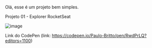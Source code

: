 Olá, esse é um projeto bem simples.

Projeto 01 - Explorer RocketSeat

![image](https://github.com/Paulobritto34/Projetos_testes/assets/98286250/e683f8b6-b636-48f3-a533-9c52621d4e53)

Link do CodePen (link: https://codepen.io/Paulo-Britto/pen/RwdPrLQ?editors=1100)
